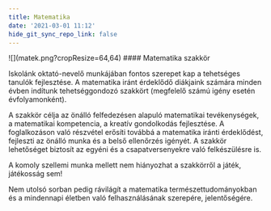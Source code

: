 ```yaml
---
title: Matematika
date: '2021-03-01 11:12'
hide_git_sync_repo_link: false
---
```


<div markdown="1" class="centered-text">
![](matek.png?cropResize=64,64)
#### Matematika szakkör

Iskolánk oktató-nevelő munkájában fontos szerepet kap a tehetséges tanulók fejlesztése. A matematika iránt érdeklődő diákjaink számára minden évben indítunk tehetséggondozó szakkört (megfelelő számú igény esetén évfolyamonként).

A szakkör célja az önálló felfedezésen alapuló matematikai tevékenységek, a matematikai kompetencia, a kreatív gondolkodás fejlesztése. A foglalkozáson való részvétel erősíti továbbá a matematika iránti érdeklődést, fejleszti az önálló munka és a belső ellenőrzés igényét. A szakkör lehetőséget biztosít az egyéni és a csapatversenyekre való felkészülésre is. 

A komoly szellemi munka mellett nem hiányozhat a szakkörről a játék, játékosság sem! 

Nem utolsó sorban pedig rávilágít a matematika természettudományokban és a mindennapi életben való felhasználásának szerepére, jelentőségére.
</div>